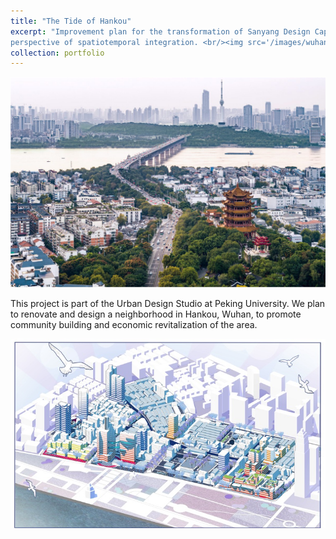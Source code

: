```yaml
---
title: "The Tide of Hankou"
excerpt: "Improvement plan for the transformation of Sanyang Design Capital from the 
perspective of spatiotemporal integration. <br/><img src='/images/wuhan.png'>"
collection: portfolio
---
```


<img src='/images/wuhan.png'>

This project is part of the Urban Design Studio at Peking University. We plan to renovate 
and design a neighborhood in Hankou, Wuhan, to promote community building and economic 
revitalization of the area.

<img src='/images/final.png'>
